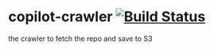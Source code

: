 # copilot-crawler [![Build Status](https://travis-ci.org/zhyuri/copilot-crawler.svg?branch=master)](https://travis-ci.org/zhyuri/copilot-crawler)

the crawler to fetch the repo and save to S3
